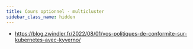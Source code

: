 ```yaml
---
title: Cours optionnel - multicluster
sidebar_class_name: hidden
---
```


- https://blog.zwindler.fr/2022/08/01/vos-politiques-de-conformite-sur-kubernetes-avec-kyverno/